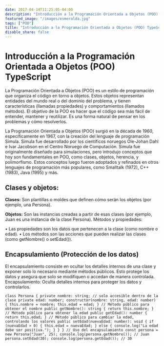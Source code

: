 ```yaml
---
date: 2017-04-14T11:25:05-04:00
description: "Introducción a la Programación Orientada a Objetos (POO) TypeScript"
featured_image: "/images/esmeralda.jpg"
tags: ["POO"]
title: "Introducción a la Programación Orientada a Objetos (POO) TypeScript"
disable_share: false
---
```

# Introducción a la Programación Orientada a Objetos (POO) TypeScript

La Programación Orientada a Objetos (POO) es un estilo de programación que organiza el código en torno a objetos. Estos objetos representan entidades del mundo real o del dominio del problema, y tienen características (llamadas propiedades) y comportamientos (llamados métodos). El objetivo de la POO es hacer que el código sea más fácil de entender, mantener y reutilizar. Es una forma natural de pensar en los problemas y cómo resolverlos. 

La Programación Orientada a Objetos (POO) surgió en la década de 1960, específicamente en 1967, con la creación del lenguaje de programación Simula. Simula fue desarrollado por los científicos noruegos Ole-Johan Dahl e Ivar Jacobson en el Centro Noruego de Computación. Simula fue originalmente diseñado para simulaciones, pero introdujo conceptos que hoy son fundamentales en POO, como clases, objetos, herencia, y polimorfismo. Estos conceptos luego fueron adoptados y refinados en otros lenguajes de programación más populares, como Smalltalk (1972), C++ (1983), Java (1995) y más.


## Clases y objetos:

**Clases:** Son plantillas o moldes que definen cómo serán los objetos (por ejemplo, una Persona).

**Objetos:** Son las instancias creadas a partir de esas clases (por ejemplo, Juan es una instancia de la clase Persona). Métodos y propiedades: 

• Las propiedades son los datos que pertenecen a la clase (como nombre o edad). 
• Los métodos son las acciones que pueden realizar las clases (como getNombre() o setEdad()).

## Encapsulamiento (Protección de los datos)

El encapsulamiento consiste en ocultar los detalles internos de una clase y exponer solo lo necesario mediante métodos públicos. Esto protege los datos y asegura que solo se modifiquen o accedan de manera controlada. Encapsulamiento: Oculta detalles internos para proteger los datos y controlarlos.


```tsx 
class Persona { private nombre: string; // solo accesible dentro de la clase private edad: number; constructor(nombre: string, edad: number) { this.nombre = nombre; this.edad = edad; } // Método público para obtener el nombre public getNombre(): string { return this.nombre; } // Método público para obtener la edad public getEdad(): number { return this.edad; } // Método público para cambiar la edad, controlando los valores public setEdad(nuevaEdad: number): void { if (nuevaEdad > 0) { this.edad = nuevaEdad; } else { console.log("La edad debe ser positiva."); } } } // Uso del encapsulamiento const persona = new Persona("Juan", 25); console.log(persona.getNombre()); // Juan persona.setEdad(30); console.log(persona.getEdad()); // 30
```
